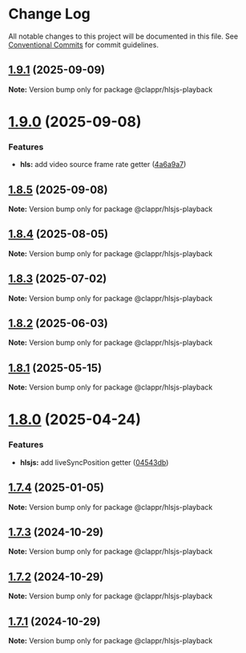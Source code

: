 # Change Log

All notable changes to this project will be documented in this file.
See [Conventional Commits](https://conventionalcommits.org) for commit guidelines.

## [1.9.1](https://github.com/clappr/hlsjs-playback/compare/@clappr/hlsjs-playback@1.9.0...@clappr/hlsjs-playback@1.9.1) (2025-09-09)

**Note:** Version bump only for package @clappr/hlsjs-playback

# [1.9.0](https://github.com/clappr/hlsjs-playback/compare/@clappr/hlsjs-playback@1.8.5...@clappr/hlsjs-playback@1.9.0) (2025-09-08)

### Features

- **hls:** add video source frame rate getter ([4a6a9a7](https://github.com/clappr/hlsjs-playback/commit/4a6a9a71786caeda5f0d894140e25553fdbeb0a8))

## [1.8.5](https://github.com/clappr/hlsjs-playback/compare/@clappr/hlsjs-playback@1.8.4...@clappr/hlsjs-playback@1.8.5) (2025-09-08)

**Note:** Version bump only for package @clappr/hlsjs-playback

## [1.8.4](https://github.com/clappr/hlsjs-playback/compare/@clappr/hlsjs-playback@1.8.3...@clappr/hlsjs-playback@1.8.4) (2025-08-05)

**Note:** Version bump only for package @clappr/hlsjs-playback

## [1.8.3](https://github.com/clappr/hlsjs-playback/compare/@clappr/hlsjs-playback@1.8.2...@clappr/hlsjs-playback@1.8.3) (2025-07-02)

**Note:** Version bump only for package @clappr/hlsjs-playback

## [1.8.2](https://github.com/clappr/hlsjs-playback/compare/@clappr/hlsjs-playback@1.8.1...@clappr/hlsjs-playback@1.8.2) (2025-06-03)

**Note:** Version bump only for package @clappr/hlsjs-playback

## [1.8.1](https://github.com/clappr/hlsjs-playback/compare/@clappr/hlsjs-playback@1.8.0...@clappr/hlsjs-playback@1.8.1) (2025-05-15)

**Note:** Version bump only for package @clappr/hlsjs-playback

# [1.8.0](https://github.com/clappr/hlsjs-playback/compare/@clappr/hlsjs-playback@1.7.4...@clappr/hlsjs-playback@1.8.0) (2025-04-24)

### Features

- **hlsjs:** add liveSyncPosition getter ([04543db](https://github.com/clappr/hlsjs-playback/commit/04543db8352222de217aa281c3bb9bc354950f93))

## [1.7.4](https://github.com/clappr/hlsjs-playback/compare/@clappr/hlsjs-playback@1.7.3...@clappr/hlsjs-playback@1.7.4) (2025-01-05)

**Note:** Version bump only for package @clappr/hlsjs-playback

## [1.7.3](https://github.com/clappr/hlsjs-playback/compare/@clappr/hlsjs-playback@1.7.2...@clappr/hlsjs-playback@1.7.3) (2024-10-29)

**Note:** Version bump only for package @clappr/hlsjs-playback

## [1.7.2](https://github.com/clappr/hlsjs-playback/compare/@clappr/hlsjs-playback@1.7.1...@clappr/hlsjs-playback@1.7.2) (2024-10-29)

**Note:** Version bump only for package @clappr/hlsjs-playback

## [1.7.1](https://github.com/clappr/hlsjs-playback/compare/@clappr/hlsjs-playback@1.7.0...@clappr/hlsjs-playback@1.7.1) (2024-10-29)

**Note:** Version bump only for package @clappr/hlsjs-playback
